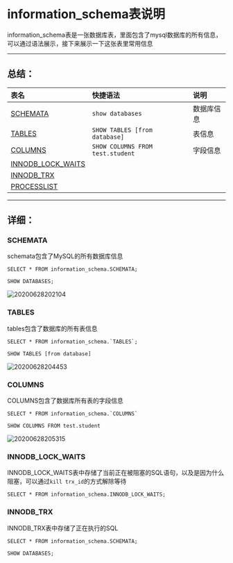 # information_schema表说明

information_schema表是一张数据库表，里面包含了mysql数据库的所有信息，可以通过语法展示，接下来展示一下这张表里常用信息

---

## 总结：

|表名|快捷语法|说明|
|:--|:--|:--|
|[SCHEMATA](#schemata)|`show databases`|数据库信息|
|[TABLES](#tables)|`SHOW TABLES [from database]`|表信息|
|[COLUMNS](#columns)|`SHOW COLUMNS FROM test.student`|字段信息|
|[INNODB_LOCK_WAITS](#lockwait)|||
|[INNODB_TRX](#trx)|||
|[PROCESSLIST](#process)|||


---

## 详细：

### <a id="schemata">SCHEMATA</a>

schemata包含了MySQL的所有数据库信息

```
SELECT * FROM information_schema.SCHEMATA;

SHOW DATABASES;
```

![20200628202104](https://cdn.jsdelivr.net/gh/leiyu1997/Blogs@master/Resources/pictures/20200628202104.png)

### <a id=tables>TABLES</a>

tables包含了数据库的所有表信息

```
SELECT * FROM information_schema.`TABLES`;

SHOW TABLES [from database]
```
![20200628204453](https://cdn.jsdelivr.net/gh/leiyu1997/Blogs@master/Resources/pictures/20200628204453.png)

### <a id="columns">COLUMNS</a>

COLUMNS包含了数据库所有表的字段信息

```
SELECT * FROM information_schema.`COLUMNS`

SHOW COLUMNS FROM test.student
```
![20200628205315](https://cdn.jsdelivr.net/gh/leiyu1997/Blogs@master/Resources/pictures/20200628205315.png)

### <a id="lockwait">INNODB_LOCK_WAITS</a>

INNODB_LOCK_WAITS表中存储了当前正在被阻塞的SQL语句，以及是因为什么阻塞，可以通过`kill trx_id`的方式解除等待

```
SELECT * FROM information_schema.INNODB_LOCK_WAITS;
```
### <a id="trx">INNODB_TRX</a>

INNODB_TRX表中存储了正在执行的SQL

```
SELECT * FROM information_schema.SCHEMATA;

SHOW DATABASES;
```

